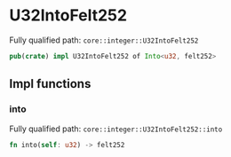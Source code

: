 # U32IntoFelt252

Fully qualified path: `core::integer::U32IntoFelt252`

```rust
pub(crate) impl U32IntoFelt252 of Into<u32, felt252>
```

## Impl functions

### into

Fully qualified path: `core::integer::U32IntoFelt252::into`

```rust
fn into(self: u32) -> felt252
```



